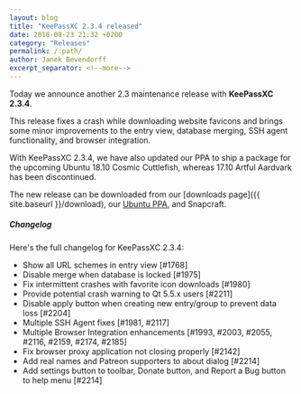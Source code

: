 ```yaml
---
layout: blog
title: "KeePassXC 2.3.4 released"
date: 2018-08-23 21:32 +0200
category: "Releases"
permalink: /:path/
author: Janek Bevendorff
excerpt_separator: <!--more-->
---
```


<div class="blog-teaser-img">
<object type="image/svg+xml" data="{{ site.baseurl }}/images/keepassxc-logo.svg" alt="KeePassXC logo"></object>
</div>

Today we announce another 2.3 maintenance release with **KeePassXC 2.3.4**.

This release fixes a crash while downloading website favicons and brings some
minor improvements to the entry view, database merging, SSH agent functionality,
and browser integration.

With KeePassXC 2.3.4, we have also updated our PPA to ship a package for the
upcoming Ubuntu 18.10 Cosmic Cuttlefish, whereas 17.10 Artful Aardvark has been
discontinued.

<!--more-->

The new release can be downloaded from our [downloads
page]({{ site.baseurl }}/download), our
[Ubuntu PPA](https://launchpad.net/~phoerious/+archive/ubuntu/keepassxc/), and
Snapcraft.

<h5 id="changelog" style="clear: left">Changelog</h5>

Here's the full changelog for KeePassXC 2.3.4:

- Show all URL schemes in entry view [#1768]
- Disable merge when database is locked [#1975]
- Fix intermittent crashes with favorite icon downloads [#1980]
- Provide potential crash warning to Qt 5.5.x users [#2211]
- Disable apply button when creating new entry/group to prevent data loss
  [#2204]
- Multiple SSH Agent fixes [#1981, #2117]
- Multiple Browser Integration enhancements [#1993, #2003, #2055, #2116, #2159,
  #2174, #2185]
- Fix browser proxy application not closing properly [#2142]
- Add real names and Patreon supporters to about dialog [#2214]
- Add settings button to toolbar, Donate button, and Report a Bug button to help
  menu [#2214]
